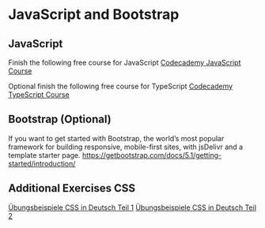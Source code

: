 # JavaScript and Bootstrap

## JavaScript
Finish the following free course for JavaScript
[Codecademy JavaScript Course](https://www.codecademy.com/learn/introduction-to-javascript)

Optional finish the following free course for TypeScript
[Codecademy TypeScript Course](https://www.codecademy.com/learn/learn-typescript)

## Bootstrap (Optional)

If you want to get started with Bootstrap, the world’s most popular framework for building responsive, mobile-first sites, with jsDelivr and a template starter page.
https://getbootstrap.com/docs/5.1/getting-started/introduction/

## Additional Exercises CSS

[Übungsbeispiele CSS in Deutsch Teil 1](https://github.com/dkleweinhtl/Webtechnologien_Abendschule/blob/main/CSS_Teil1.zip)
[Übungsbeispiele CSS in Deutsch Teil 2](https://github.com/dkleweinhtl/Webtechnologien_Abendschule/blob/main/CSS_Teil1.zip)



